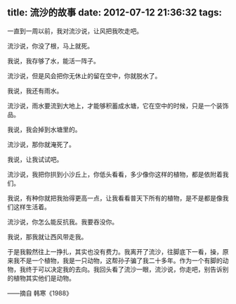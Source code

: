 title: 流沙的故事
date: 2012-07-12 21:36:32
tags:
---
一直到一周以前，我对流沙说，让风把我吹走吧。

流沙说，你没了根，马上就死。

我说，我存够了水，能活一阵子。

流沙说，但是风会把你无休止的留在空中，你就脱水了。

我说，我还有雨水。

流沙说，雨水要流到大地上，才能够积蓄成水塘，它在空中的时候，只是一个装饰品。

我说，我会掉到水塘里的。

流沙说，那你就淹死了。

我说，让我试试吧。

流沙说，我把你拱到小沙丘上，你低头看看，多少像你这样的植物，都是依附着我们。

我说，有种你就把我抬得更高一点，让我看看普天下所有的植物，是不是都是像我们这样生活着。

流沙说，你怎么能反抗我。我要吞没你。

我说，那我就让西风带走我。

于是我毅然往上一挣扎，其实也没有费力。我离开了流沙，往脚底下一看，操，原来我不是一个植物，我是一只动物，这帮孙子骗了我二十多年。作为一个有脚的动物，我终于可以决定我的去向。我回头看了流沙一眼，流沙说，你走吧，别告诉别的植物其实他们是动物。

 
——摘自 韩寒《1988》